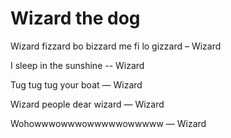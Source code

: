 # Wizard the dog

Wizard fizzard bo bizzard me fi lo gizzard – Wizard

I sleep in the sunshine -- Wizard

Tug tug tug your boat — Wizard

Wizard people dear wizard — Wizard

Wohowwwowwwowwwwwowwwww — Wizard

